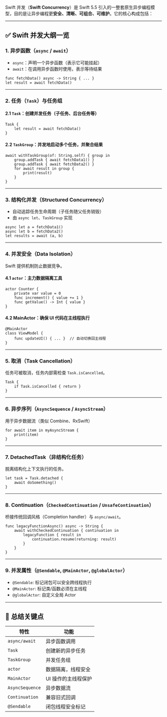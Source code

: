 Swift 并发（**Swift Concurrency**）是 Swift 5.5 引入的一整套原生异步编程模型，目的是让异步编程更**安全、清晰、可组合、可维护**。它的核心构成包括：

* * *

## ✅ Swift 并发大纲一览

### 1. **异步函数（`async` / `await`）**

-   `async`：声明一个异步函数（表示它可能挂起）
-   `await`：在调用异步函数时使用，表示等待结果

```
func fetchData() async -> String { ... }
let result = await fetchData()
```

* * *

### 2. **任务（`Task`）与任务组**

#### 2.1 `Task`：创建并发任务（子任务、后台任务等）

```
Task {
    let result = await fetchData()
}
```

#### 2.2 `TaskGroup`：并发地启动多个任务，并聚合结果

```
await withTaskGroup(of: String.self) { group in
    group.addTask { await fetchData1() }
    group.addTask { await fetchData2() }
    for await result in group {
        print(result)
    }
}
```

* * *

### 3. **结构化并发（Structured Concurrency）**

-   自动追踪任务生命周期（子任务随父任务销毁）
-   由 `async let`、`TaskGroup` 实现

```
async let a = fetchData1()
async let b = fetchData2()
let results = await (a, b)
```

* * *

### 4. **并发安全（Data Isolation）**

Swift 提供机制防止数据竞争。

#### 4.1 **`actor`：主力数据隔离工具**

```
actor Counter {
    private var value = 0
    func increment() { value += 1 }
    func getValue() -> Int { value }
}
```

#### 4.2 MainActor：确保 UI 代码在主线程执行

```
@MainActor
class ViewModel {
    func updateUI() { ... }  // 自动切换回主线程
}
```

* * *

### 5. **取消（Task Cancellation）**

任务可被取消，任务内部需检查 `Task.isCancelled`。

```
Task {
    if Task.isCancelled { return }
}
```

* * *

### 6. **异步序列（`AsyncSequence` / `AsyncStream`）**

用于异步数据流（类似 Combine、RxSwift）

```
for await item in myAsyncStream {
    print(item)
}
```

* * *

### 7. **DetachedTask**（非结构化任务）

脱离结构化上下文执行的任务。

```
let task = Task.detached {
    await doSomething()
}
```

* * *

### 8. **Continuation（`CheckedContinuation` / `UnsafeContinuation`）**

桥接传统回调风格（Completion handler）与 `async/await`。

```
func legacyFunctionAsync() async -> String {
    await withCheckedContinuation { continuation in
        legacyFunction { result in
            continuation.resume(returning: result)
        }
    }
}
```

* * *

### 9. **并发属性（`@Sendable`, `@MainActor`, `@globalActor`）**

-   `@Sendable`: 标记闭包可以安全跨线程执行
-   `@MainActor`: 标记类/函数必须在主线程
-   `@globalActor`: 自定义全局 Actor

* * *

## 🧠 总结关键点

| 特性              | 功能          |
| --------------- | ----------- |
| `async/await`   | 异步函数调用      |
| `Task`          | 创建新的异步任务    |
| `TaskGroup`     | 并发任务组       |
| `actor`         | 数据隔离，线程安全   |
| `MainActor`     | UI 操作的主线程保护 |
| `AsyncSequence` | 异步数据流       |
| `Continuation`  | 兼容旧式回调      |
| `@Sendable`     | 闭包线程安全标记    |


